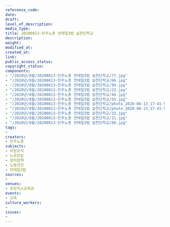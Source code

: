 ```yaml
---
reference_code: 
date: 
draft: 
level_of_description: 
media_type: 
title: 20200813-민주노총 전태일3법 실천단학교
description: 
weight: 
modified_at: 
created_at: 
link: 
public_access_status: 
copyright_status: 
components:
- "/2020년/8월/20200813-민주노총 전태일3법 실천단학교/77.jpg"
- "/2020년/8월/20200813-민주노총 전태일3법 실천단학교/66.jpg"
- "/2020년/8월/20200813-민주노총 전태일3법 실천단학교/99.jpg"
- "/2020년/8월/20200813-민주노총 전태일3법 실천단학교/22.jpg"
- "/2020년/8월/20200813-민주노총 전태일3법 실천단학교/44.jpg"
- "/2020년/8월/20200813-민주노총 전태일3법 실천단학교/55.jpg"
- "/2020년/8월/20200813-민주노총 전태일3법 실천단학교/photo_2020-08-13_17-41-58.jpg"
- "/2020년/8월/20200813-민주노총 전태일3법 실천단학교/photo_2020-08-13_17-41-58_1.jpg"
- "/2020년/8월/20200813-민주노총 전태일3법 실천단학교/33.jpg"
- "/2020년/8월/20200813-민주노총 전태일3법 실천단학교/11.jpg"
- "/2020년/8월/20200813-민주노총 전태일3법 실천단학교/88.jpg"
tags:
- 
creators:
- 민주노총
subjects:
- 비정규직
- 노조탄압
- 정치정책
- 노동안전
- 전태일3법
sources:
- 
venues:
- 프란치스코회관
events:
- 교육
culture_workers:
- 
issues:
- 
---
```

